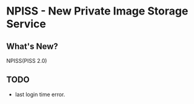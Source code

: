 # NPISS - New Private Image Storage Service

## What's New?
NPISS(PISS 2.0)

## TODO
* last login time error.